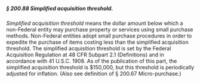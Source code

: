 ##### § 200.88 Simplified acquisition threshold. #####

*Simplified acquisition threshold* means the dollar amount below which a non-Federal entity may purchase property or services using small purchase methods. Non-Federal entities adopt small purchase procedures in order to expedite the purchase of items costing less than the simplified acquisition threshold. The simplified acquisition threshold is set by the Federal Acquisition Regulation at 48 CFR Subpart 2.1 (Definitions) and in accordance with 41 U.S.C. 1908. As of the publication of this part, the simplified acquisition threshold is $150,000, but this threshold is periodically adjusted for inflation. (Also see definition of § 200.67 Micro-purchase.)
